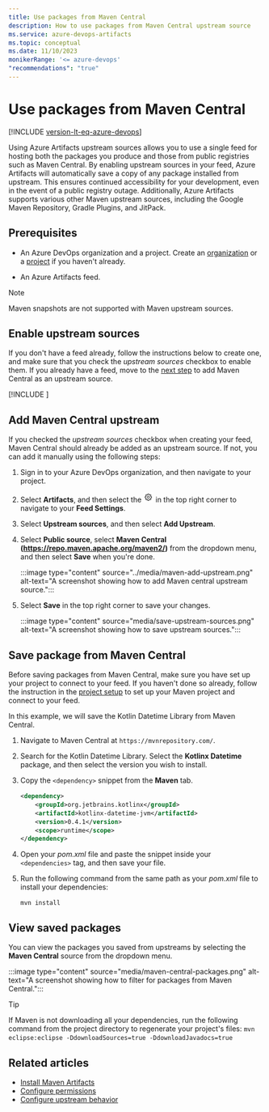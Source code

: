 ```yaml
---
title: Use packages from Maven Central
description: How to use packages from Maven Central upstream source
ms.service: azure-devops-artifacts
ms.topic: conceptual
ms.date: 11/10/2023
monikerRange: '<= azure-devops'
"recommendations": "true"
---
```


# Use packages from Maven Central

[!INCLUDE [version-lt-eq-azure-devops](../../includes/version-lt-eq-azure-devops.md)]

Using Azure Artifacts upstream sources allows you to use a single feed for hosting both the packages you produce and those from public registries such as Maven Central. By enabling upstream sources in your feed, Azure Artifacts will automatically save a copy of any package installed from upstream. This ensures continued accessibility for your development, even in the event of a public registry outage. Additionally, Azure Artifacts supports various other Maven upstream sources, including the Google Maven Repository, Gradle Plugins, and JitPack.

## Prerequisites

- An Azure DevOps organization and a project. Create an [organization](../../organizations/accounts/create-organization.md) or a [project](../../organizations/projects/create-project.md#create-a-project) if you haven't already.

- An Azure Artifacts feed.

> [!NOTE]
> Maven snapshots are not supported with Maven upstream sources.

## Enable upstream sources

If you don't have a feed already, follow the instructions below to create one, and make sure that you check the *upstream sources* checkbox to enable them. If you already have a feed, move to the [next step](#add-maven-central-upstream) to add Maven Central as an upstream source.

[!INCLUDE [](../includes/create-feed.md)]

## Add Maven Central upstream

If you checked the *upstream sources* checkbox when creating your feed, Maven Central should already be added as an upstream source. If not, you can add it manually using the following steps:

1. Sign in to your Azure DevOps organization, and then navigate to your project.

1. Select **Artifacts**, and then select the ![gear icon](../../media/icons/gear-icon.png) in the top right corner to navigate to your **Feed Settings**.

1. Select **Upstream sources**, and then select **Add Upstream**.

1. Select **Public source**, select **Maven Central (https://repo.maven.apache.org/maven2/)** from the dropdown menu, and then select **Save** when you're done.

    :::image type="content" source="../media/maven-add-upstream.png" alt-text="A screenshot showing how to add Maven central upstream source.":::

1. Select **Save** in the top right corner to save your changes.

    :::image type="content" source="media/save-upstream-sources.png" alt-text="A screenshot showing how to save upstream sources.":::

## Save package from Maven Central

Before saving packages from Maven Central, make sure you have set up your project to connect to your feed. If you haven't done so already, follow the instruction in the [project setup](pom-and-settings.md) to set up your Maven project and connect to your feed.

In this example, we will save the Kotlin Datetime Library from Maven Central.

1. Navigate to Maven Central at `https://mvnrepository.com/`.

1. Search for the Kotlin Datetime Library. Select the **Kotlinx Datetime** package, and then select the version you wish to install.

1. Copy the `<dependency>` snippet from the **Maven** tab. 

    ```xml
    <dependency>
        <groupId>org.jetbrains.kotlinx</groupId>
        <artifactId>kotlinx-datetime-jvm</artifactId>
        <version>0.4.1</version>
        <scope>runtime</scope>
    </dependency>
    ```

1. Open your *pom.xml* file and paste the snippet inside your `<dependencies>` tag, and then save your file.

1. Run the following command from the same path as your *pom.xml* file to install your dependencies:

    ```command
    mvn install
    ```

## View saved packages

You can view the packages you saved from upstreams by selecting the **Maven Central** source from the dropdown menu.

:::image type="content" source="media/maven-central-packages.png" alt-text="A screenshot showing how to filter for packages from Maven Central.":::

> [!TIP]
> If Maven is not downloading all your dependencies, run the following command from the project directory to regenerate your project's files:
> `mvn eclipse:eclipse -DdownloadSources=true -DdownloadJavadocs=true`

## Related articles

- [Install Maven Artifacts](./install.md)
- [Configure permissions](../feeds/feed-permissions.md)
- [Configure upstream behavior](../concepts/upstream-behavior.md)